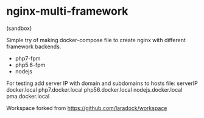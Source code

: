 # nginx-multi-framework
(sandbox)

Simple try of making docker-compose file to create nginx with different framework backends.

- php7-fpm
- php5.6-fpm
- nodejs

For testing add server IP with domain and subdomains to hosts file:
serverIP    docker.local php7.docker.local php56.docker.local nodejs.docker.local pma.docker.local

Workspace forked from https://github.com/laradock/workspace
